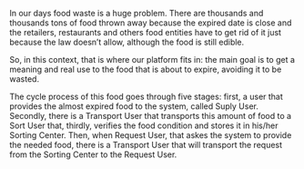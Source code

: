 
In our days food waste is a huge problem. There are thousands and thousands tons of food thrown away because the expired date is close and the retailers, restaurants and others food entities have to get rid of it just because the law doesn’t allow, although the food is still edible.

So, in this context, that is where our platform fits in: the main goal is to get a meaning and real use to the food that is about to expire, avoiding it to be wasted.

The cycle process of this food goes through five stages: first, a user that provides the almost expired food to the system, called Suply User. Secondly, there is a Transport User that transports this amount of food to a Sort User that, thirdly, verifies the food condition and stores it in his/her Sorting Center. Then, when  Request User, that askes the system to provide the needed food, there is a Transport User that will transport the request from the Sorting Center to the Request User.
